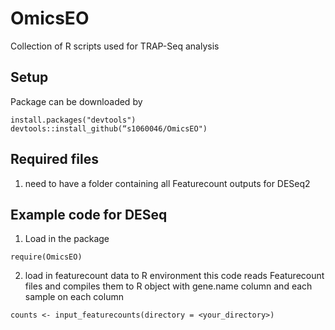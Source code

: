 # OmicsEO
Collection of R scripts used for TRAP-Seq analysis

## Setup

Package can be downloaded by 
```{r, echo = TRUE, eval = TRUE, collapse = TRUE}
install.packages("devtools")
devtools::install_github(“s1060046/OmicsEO")
```

## Required files
1. need to have a folder containing all Featurecount outputs for DESeq2

## Example code for DESeq
1. Load in the package
```{r, echo = TRUE, eval = TRUE, collapse = TRUE}
require(OmicsEO)
```

2. load in featurecount data to R environment
this code reads Featurecount files and compiles them to R object with gene.name column and each sample on each column
```{r, echo = TRUE, eval = TRUE, collapse = TRUE}
counts <- input_featurecounts(directory = <your_directory>)
```
